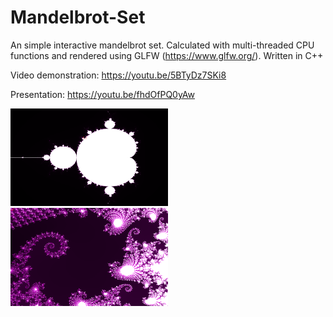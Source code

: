# Mandelbrot-Set
An simple interactive mandelbrot set. Calculated with multi-threaded CPU functions and rendered using GLFW (https://www.glfw.org/).
Written in C++

Video demonstration: https://youtu.be/5BTyDz7SKi8

Presentation: https://youtu.be/fhdOfPQ0yAw

<p float"left">
  <img src="https://github.com/MichaelPineapple/MandelbrotSet/blob/master/screenshot0.png" width="50%" height="50%" />
  <img src="https://github.com/MichaelPineapple/MandelbrotSet/blob/master/screenshot1.png" width="50%" height="50%" />
</p>
